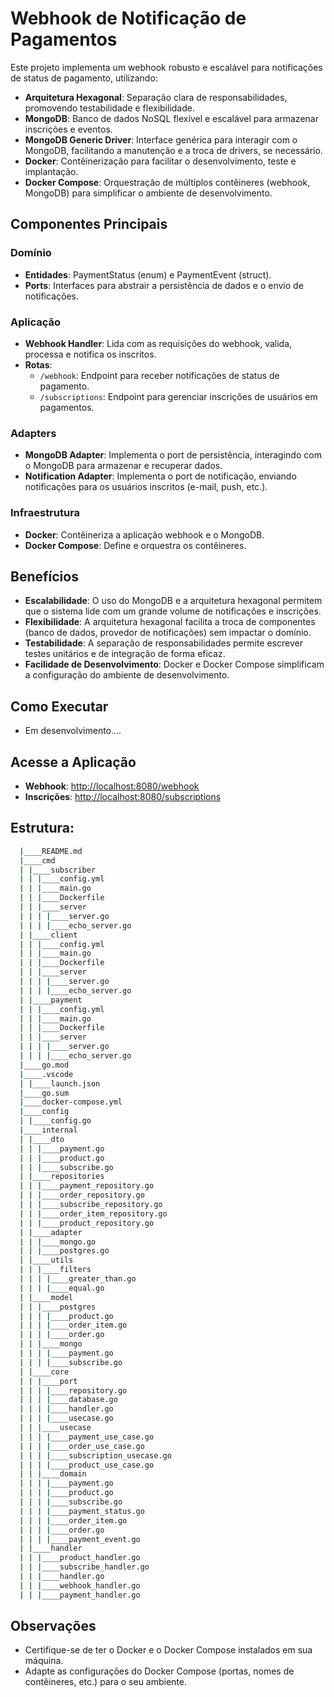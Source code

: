 # Webhook de Notificação de Pagamentos

Este projeto implementa um webhook robusto e escalável para notificações de status de pagamento, utilizando:

- **Arquitetura Hexagonal**: Separação clara de responsabilidades, promovendo testabilidade e flexibilidade.
- **MongoDB**: Banco de dados NoSQL flexível e escalável para armazenar inscrições e eventos.
- **MongoDB Generic Driver**: Interface genérica para interagir com o MongoDB, facilitando a manutenção e a troca de drivers, se necessário.
- **Docker**: Contêinerização para facilitar o desenvolvimento, teste e implantação.
- **Docker Compose**: Orquestração de múltiplos contêineres (webhook, MongoDB) para simplificar o ambiente de desenvolvimento.

## Componentes Principais

### Domínio
- **Entidades**: PaymentStatus (enum) e PaymentEvent (struct).
- **Ports**: Interfaces para abstrair a persistência de dados e o envio de notificações.

### Aplicação
- **Webhook Handler**: Lida com as requisições do webhook, valida, processa e notifica os inscritos.
- **Rotas**:
  - `/webhook`: Endpoint para receber notificações de status de pagamento.
  - `/subscriptions`: Endpoint para gerenciar inscrições de usuários em pagamentos.

### Adapters
- **MongoDB Adapter**: Implementa o port de persistência, interagindo com o MongoDB para armazenar e recuperar dados.
- **Notification Adapter**: Implementa o port de notificação, enviando notificações para os usuários inscritos (e-mail, push, etc.).

### Infraestrutura
- **Docker**: Contêineriza a aplicação webhook e o MongoDB.
- **Docker Compose**: Define e orquestra os contêineres.

## Benefícios

- **Escalabilidade**: O uso do MongoDB e a arquitetura hexagonal permitem que o sistema lide com um grande volume de notificações e inscrições.
- **Flexibilidade**: A arquitetura hexagonal facilita a troca de componentes (banco de dados, provedor de notificações) sem impactar o domínio.
- **Testabilidade**: A separação de responsabilidades permite escrever testes unitários e de integração de forma eficaz.
- **Facilidade de Desenvolvimento**: Docker e Docker Compose simplificam a configuração do ambiente de desenvolvimento.

## Como Executar
   - Em desenvolvimento....

## Acesse a Aplicação

- **Webhook**: [http://localhost:8080/webhook](http://localhost:8080/webhook)
- **Inscrições**: [http://localhost:8080/subscriptions](http://localhost:8080/subscriptions)


## Estrutura:
```bash
  |____README.md
  |____cmd
  | |____subscriber
  | | |____config.yml
  | | |____main.go
  | | |____Dockerfile
  | | |____server
  | | | |____server.go
  | | | |____echo_server.go
  | |____client
  | | |____config.yml
  | | |____main.go
  | | |____Dockerfile
  | | |____server
  | | | |____server.go
  | | | |____echo_server.go
  | |____payment
  | | |____config.yml
  | | |____main.go
  | | |____Dockerfile
  | | |____server
  | | | |____server.go
  | | | |____echo_server.go
  |____go.mod
  |____.vscode
  | |____launch.json
  |____go.sum
  |____docker-compose.yml
  |____config
  | |____config.go
  |____internal
  | |____dto
  | | |____payment.go
  | | |____product.go
  | | |____subscribe.go
  | |____repositories
  | | |____payment_repository.go
  | | |____order_repository.go
  | | |____subscribe_repository.go
  | | |____order_item_repository.go
  | | |____product_repository.go
  | |____adapter
  | | |____mongo.go
  | | |____postgres.go
  | |____utils
  | | |____filters
  | | | |____greater_than.go
  | | | |____equal.go
  | |____model
  | | |____postgres
  | | | |____product.go
  | | | |____order_item.go
  | | | |____order.go
  | | |____mongo
  | | | |____payment.go
  | | | |____subscribe.go
  | |____core
  | | |____port
  | | | |____repository.go
  | | | |____database.go
  | | | |____handler.go
  | | | |____usecase.go
  | | |____usecase
  | | | |____payment_use_case.go
  | | | |____order_use_case.go
  | | | |____subscription_usecase.go
  | | | |____product_use_case.go
  | | |____domain
  | | | |____payment.go
  | | | |____product.go
  | | | |____subscribe.go
  | | | |____payment_status.go
  | | | |____order_item.go
  | | | |____order.go
  | | | |____payment_event.go
  | |____handler
  | | |____product_handler.go
  | | |____subscribe_handler.go
  | | |____handler.go
  | | |____webhook_handler.go
  | | |____payment_handler.go
```
## Observações

- Certifique-se de ter o Docker e o Docker Compose instalados em sua máquina.
- Adapte as configurações do Docker Compose (portas, nomes de contêineres, etc.) para o seu ambiente.

